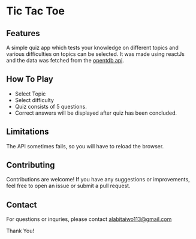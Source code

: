 # Tic Tac Toe
## Features
A simple quiz app which tests your knowledge on different topics and various difficulties on topics can be selected. It was made using reactJs and the data was fetched from the <a href='https://opentdb.com/api_config.php' target="_blank">opentdb api</a>.
## How To Play
- Select Topic
- Select difficulty
- Quiz consists of 5 questions. 
- Correct answers will be displayed after quiz has been concluded.

## Limitations
The API sometimes fails, so you will have to reload the browser.

## Contributing
Contributions are welcome! If you have any suggestions or improvements, feel free to open an issue or submit a pull request.

## Contact
For questions or inquries, please contact <a href="mailto:alabitaiwo113@gmail.com" target="_blank">alabitaiwo113@gmail.com<a>

Thank You!